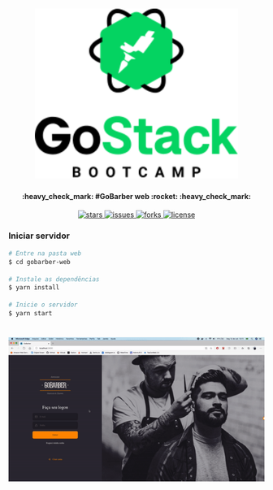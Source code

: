 <h1 align="center">
    <img alt="gobarber-web" title="#gobarber-web" src=".github/assets/go-stack.png" width="400px" />
</h1>

<h4 align="center">
	:heavy_check_mark: #GoBarber web :rocket: :heavy_check_mark:
</h4>

<p align="center">

  <a href="https://github.com/fnoquiq/gobarber-web/stargazers">
    <img alt="stars" src="https://img.shields.io/github/stars/fnoquiq/gobarber-web">
  </a>

  <a href="https://github.com/fnoquiq/gobarber-web/issues">
    <img alt="issues" src="https://img.shields.io/github/issues/fnoquiq/gobarber-web">
  </a>

  <a href="https://github.com/fnoquiq/gobarber-web/network/members">
    <img alt="forks" src="https://img.shields.io/github/forks/fnoquiq/gobarber-web">
  </a>

  <a href="https://github.com/fnoquiq/gobarber-web/blob/master/LICENSE">
    <img alt="license" src="https://img.shields.io/github/license/fnoquiq/gobarber-web">
  </a>

</p>

### Iniciar servidor

```bash
# Entre na pasta web
$ cd gobarber-web

# Instale as dependências
$ yarn install

# Inicie o servidor
$ yarn start

```

<h1 align="center">
    <img alt="web" title="web" src=".github/assets/web.gif" />
</h1>
